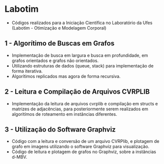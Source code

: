 # Labotim
- Códigos realizados para a Iniciação Científica no Laboratório da Ufes (Labotim - Otimização e Modelagem Corporal)

## 1 - Algorítimo de Buscas em Grafos
- Implementação de busca em largura e busca em profundidade, em grafos orientados e grafos não orientados.
- Utilizando estruturas de dados (queue, stack) para implementação de forma iterativa.
- Algorítimos replicados mas agora de forma recursiva.

## 2 - Leitura e Compilação de Arquivos CVRPLIB
- Implementação da leitura de arquivos cvrplib e compilação em structs e matrizes de adjacências, para posteriormente serem
realizados em algoritímos de roteamento em instâncias diferentes.

## 3 - Utilização do Software Graphviz
- Código com a leitura e conversão de um arquivo CVRPlib, e plotagem de grafo em imagens utilizando o software Graphviz para visualização.
- Código de leitura e plotagem de grafos no Graphviz, sobre a instâncias d-MBV.
